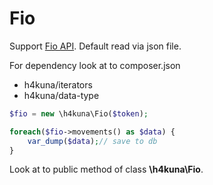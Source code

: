 Fio
=====
Support [Fio API](http://www.fio.sk/docs/cz/API_Bankovnictvi.pdf). Default read via json file.

For dependency look at to composer.json
- h4kuna/iterators
- h4kuna/data-type

```php
$fio = new \h4kuna\Fio($token);

foreach($fio->movements() as $data) {
    var_dump($data);// save to db
}
```
Look at to public method of class **\h4kuna\Fio**.
